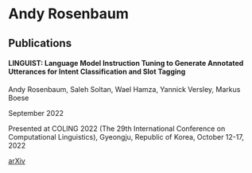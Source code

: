 # Andy Rosenbaum

## Publications

#### LINGUIST: Language Model Instruction Tuning to Generate Annotated Utterances for Intent Classification and Slot Tagging

Andy Rosenbaum, Saleh Soltan, Wael Hamza, Yannick Versley, Markus Boese

September 2022

Presented at COLING 2022 (The 29th International Conference on Computational Linguistics), Gyeongju, Republic of Korea, October 12-17, 2022

[arXiv](https://arxiv.org/abs/2209.09900)
